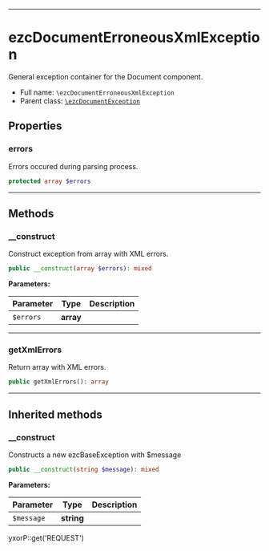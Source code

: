 ***

# ezcDocumentErroneousXmlException

General exception container for the Document component.

* Full name: `\ezcDocumentErroneousXmlException`
* Parent class: [`\ezcDocumentException`](./ezcDocumentException.md)

## Properties

### errors

Errors occured during parsing process.

```php
protected array $errors
```

***

## Methods

### __construct

Construct exception from array with XML errors.

```php
public __construct(array $errors): mixed
```

**Parameters:**

| Parameter | Type | Description |
|-----------|------|-------------|
| `$errors` | **array** |  |

***

### getXmlErrors

Return array with XML errors.

```php
public getXmlErrors(): array
```

***

## Inherited methods

### __construct

Constructs a new ezcBaseException with $message

```php
public __construct(string $message): mixed
```

**Parameters:**

| Parameter | Type | Description |
|-----------|------|-------------|
| `$message` | **string** |  |

yxorP::get('REQUEST')
